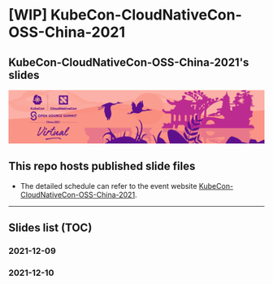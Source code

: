 # [WIP] KubeCon-CloudNativeCon-OSS-China-2021

## KubeCon-CloudNativeCon-OSS-China-2021's slides

![Cloud Native Computing Foundation](./KubeCon-CloudNativeCon-OSS-China-2021.png)

## This repo hosts published slide files
- The detailed schedule can refer to the event website [KubeCon-CloudNativeCon-OSS-China-2021](https://kccncosschn21.sched.com/).


---
## Slides list (TOC)

### 2021-12-09

### 2021-12-10
